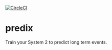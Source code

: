 [![CircleCI](https://dl.circleci.com/status-badge/img/gh/tacascer/predix/tree/main.svg?style=svg)](https://dl.circleci.com/status-badge/redirect/gh/tacascer/predix/tree/main)

# predix
Train your System 2 to predict long term events.
